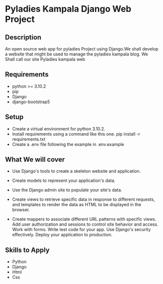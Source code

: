 # Pyladies Kampala Django Web Project
## Description
An open source web app for pyladies Project using Django.We shall develop a website that might be used to manage the pyladies kampala blog.
We Shall call our site Pyladies kampala web

## Requirements
- python >= 3.10.2
- pip 
- Django
- django-bootstrap5

## Setup
- Create a virtual environment for python 3.10.2.
- Install requirements using a command like this one. pip install -r requirements.txt
- Create a .env file following the example in .env.example

## What We will cover
- Use Django's tools to create a skeleton website and application.

- Create models to represent your application's data.
- Use the Django admin site to populate your site's data.
- Create views to retrieve specific data in response to different requests, and templates to render the data as HTML to be displayed in the browser.
- Create mappers to associate different URL patterns with specific views.
Add user authorization and sessions to control site behavior and access.
Work with forms.
Write test code for your app.
Use Django's security effectively.
Deploy your application to production.


## Skills to Apply
- Python
- Django
- Html 
- Css


